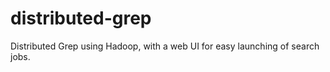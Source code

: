 distributed-grep
================

Distributed Grep using Hadoop, with a web UI for easy launching of search jobs.
